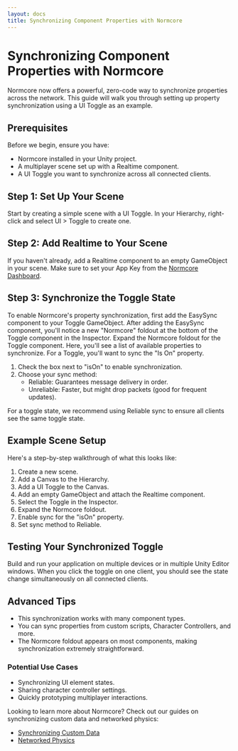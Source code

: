```yaml
---
layout: docs
title: Synchronizing Component Properties with Normcore
---
```


# Synchronizing Component Properties with Normcore

Normcore now offers a powerful, zero-code way to synchronize properties across the network. This guide will walk you through setting up property synchronization using a UI Toggle as an example.

## Prerequisites

Before we begin, ensure you have:
- Normcore installed in your Unity project.
- A multiplayer scene set up with a Realtime component.
- A UI Toggle you want to synchronize across all connected clients.

## Step 1: Set Up Your Scene

Start by creating a simple scene with a UI Toggle. In your Hierarchy, right-click and select UI > Toggle to create one.

## Step 2: Add Realtime to Your Scene

If you haven't already, add a Realtime component to an empty GameObject in your scene. Make sure to set your App Key from the [Normcore Dashboard](https://dashboard.normcore.io/apps).

## Step 3: Synchronize the Toggle State

To enable Normcore's property synchronization, first add the EasySync component to your Toggle GameObject.
After adding the EasySync component, you'll notice a new "Normcore" foldout at the bottom of the Toggle component in the Inspector.
Expand the Normcore foldout for the Toggle component. Here, you'll see a list of available properties to synchronize. For a Toggle, you'll want to sync the "Is On" property.

1. Check the box next to "isOn" to enable synchronization.
2. Choose your sync method:
   - Reliable: Guarantees message delivery in order.
   - Unreliable: Faster, but might drop packets (good for frequent updates).

For a toggle state, we recommend using Reliable sync to ensure all clients see the same toggle state.

## Example Scene Setup

Here's a step-by-step walkthrough of what this looks like:

1. Create a new scene.
2. Add a Canvas to the Hierarchy.
3. Add a UI Toggle to the Canvas.
4. Add an empty GameObject and attach the Realtime component.
5. Select the Toggle in the Inspector.
6. Expand the Normcore foldout.
7. Enable sync for the "isOn" property.
8. Set sync method to Reliable.

## Testing Your Synchronized Toggle

Build and run your application on multiple devices or in multiple Unity Editor windows. When you click the toggle on one client, you should see the state change simultaneously on all connected clients.

## Advanced Tips

- This synchronization works with many component types.
- You can sync properties from custom scripts, Character Controllers, and more.
- The Normcore foldout appears on most components, making synchronization extremely straightforward.

### Potential Use Cases

- Synchronizing UI element states.
- Sharing character controller settings.
- Quickly prototyping multiplayer interactions.

Looking to learn more about Normcore? Check out our guides on synchronizing custom data and networked physics:

- [Synchronizing Custom Data](../realtime/synchronizing-custom-data.md)
- [Networked Physics](../realtime/networked-physics.md)
